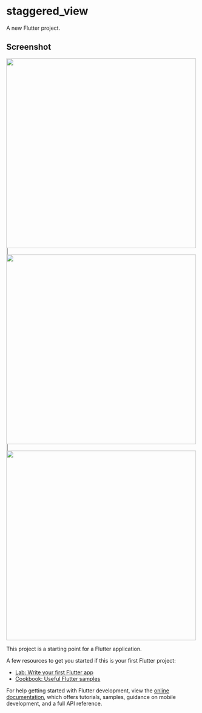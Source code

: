 # staggered_view

A new Flutter project.

## Screenshot

<img src = "https://user-images.githubusercontent.com/121785230/235945899-e242efd2-a5cf-476f-8bdc-cd631945e6ea.png" height = "500px"/> |
<img src = "https://user-images.githubusercontent.com/121785230/235949021-310bab0b-2590-426c-84fa-cc471e5ed840.png" height = "500px"/> |
<img src = "https://user-images.githubusercontent.com/121785230/235949424-f4c4c9ab-e762-4872-b293-6254a7394e51.png" height = "500px"/>

This project is a starting point for a Flutter application.

A few resources to get you started if this is your first Flutter project:

- [Lab: Write your first Flutter app](https://docs.flutter.dev/get-started/codelab)
- [Cookbook: Useful Flutter samples](https://docs.flutter.dev/cookbook)

For help getting started with Flutter development, view the
[online documentation](https://docs.flutter.dev/), which offers tutorials,
samples, guidance on mobile development, and a full API reference.
